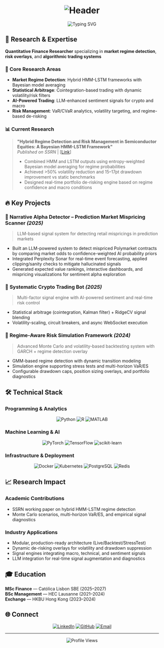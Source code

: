 # <div align="center">![Header](https://raw.githubusercontent.com/lucaskemper/lucaskemper/main/assets/header.gif)</div>

<div align="center">
  <img src="https://readme-typing-svg.herokuapp.com?font=Fira+Code&duration=3000&pause=1000&color=FF3366&center=true&vCenter=true&width=500&lines=Quantitative+Finance+Researcher;HMM-LSTM+Regime+Detection;Statistical+Arbitrage+Systems;AI-Powered+Trading+Solutions" alt="Typing SVG" />
</div>

## 🔬 Research & Expertise

**Quantitative Finance Researcher** specializing in **market regime detection**, **risk overlays**, and **algorithmic trading systems**

### 🎯 **Core Research Areas**
- **Market Regime Detection**: Hybrid HMM-LSTM frameworks with Bayesian model averaging
- **Statistical Arbitrage**: Cointegration-based trading with dynamic volatility/risk filters
- **AI-Powered Trading**: LLM-enhanced sentiment signals for crypto and macro
- **Risk Management**: VaR/CVaR analytics, volatility targeting, and regime-based de-risking

### 📊 **Current Research**
> **"Hybrid Regime Detection and Risk Management in Semiconductor Equities: A Bayesian HMM-LSTM Framework"**  
> *Published on SSRN* | [[Link](https://papers.ssrn.com/sol3/papers.cfm?abstract_id=5366835)]  
>  
> - Combined HMM and LSTM outputs using entropy-weighted Bayesian model averaging for regime probabilities
> - Achieved >50% volatility reduction and 15–17pt drawdown improvement vs static benchmarks
> - Designed real-time portfolio de-risking engine based on regime confidence and macro conditions

## 🔥 Key Projects

### 🔮 **Narrative Alpha Detector – Prediction Market Mispricing Scanner** *(2025)*
> LLM-based signal system for detecting retail mispricings in prediction markets

- Built an LLM-powered system to detect mispriced Polymarket contracts by comparing market odds to confidence-weighted AI probability priors
- Integrated Perplexity Sonar for real-time event forecasting, applied clipping/sanity checks to mitigate hallucinated signals
- Generated expected value rankings, interactive dashboards, and mispricing visualizations for sentiment alpha exploration

### 🚀 **Systematic Crypto Trading Bot** *(2025)*
> Multi-factor signal engine with AI-powered sentiment and real-time risk control

- Statistical arbitrage (cointegration, Kalman filter) + RidgeCV signal blending
- Volatility-scaling, circuit breakers, and async WebSocket execution

### 🏦 **Regime-Aware Risk Simulation Framework** *(2024)*
> Advanced Monte Carlo and volatility-based backtesting system with GARCH + regime detection overlay

- GMM-based regime detection with dynamic transition modeling
- Simulation engine supporting stress tests and multi-horizon VaR/ES
- Configurable drawdown caps, position sizing overlays, and portfolio diagnostics
  
## 🛠️ Technical Stack

### Programming & Analytics
<div align="center">
  
  ![Python](https://img.shields.io/badge/Python-3776AB?style=for-the-badge&logo=python&logoColor=white)
  ![R](https://img.shields.io/badge/R-276DC3?style=for-the-badge&logo=r&logoColor=white)
  ![MATLAB](https://img.shields.io/badge/MATLAB-0076A8?style=for-the-badge&logo=mathworks&logoColor=white)

</div>

### Machine Learning & AI
<div align="center">
  
  ![PyTorch](https://img.shields.io/badge/PyTorch-EE4C2C?style=for-the-badge&logo=pytorch&logoColor=white)
  ![TensorFlow](https://img.shields.io/badge/TensorFlow-FF6F00?style=for-the-badge&logo=tensorflow&logoColor=white)
  ![scikit-learn](https://img.shields.io/badge/scikit--learn-F7931E?style=for-the-badge&logo=scikit-learn&logoColor=white)

</div>

### Infrastructure & Deployment
<div align="center">
  
  ![Docker](https://img.shields.io/badge/Docker-2496ED?style=for-the-badge&logo=docker&logoColor=white)
  ![Kubernetes](https://img.shields.io/badge/Kubernetes-326CE5?style=for-the-badge&logo=kubernetes&logoColor=white)
  ![PostgreSQL](https://img.shields.io/badge/PostgreSQL-336791?style=for-the-badge&logo=postgresql&logoColor=white)
  ![Redis](https://img.shields.io/badge/Redis-DC382D?style=for-the-badge&logo=redis&logoColor=white)

</div>

## 📈 Research Impact

### Academic Contributions
- SSRN working paper on hybrid HMM-LSTM regime detection
- Monte Carlo scenarios, multi-horizon VaR/ES, and empirical signal diagnostics

### Industry Applications
- Modular, production-ready architecture (Live/Backtest/StressTest)
- Dynamic de-risking overlays for volatility and drawdown suppression
- Signal engines integrating macro, technical, and sentiment signals
- LLM integration for real-time signal augmentation and diagnostics

## 🎓 Education

**MSc Finance** — Católica Lisbon SBE (2025–2027)  
**BSc Management** — HEC Lausanne (2021–2024)  
**Exchange** — HKBU Hong Kong (2023–2024)

## 🌐 Connect
<div align="center">

[![LinkedIn](https://img.shields.io/badge/LinkedIn-0077B5?style=for-the-badge&logo=linkedin&logoColor=white)](https://www.linkedin.com/in/lucaskemper/) 
[![GitHub](https://img.shields.io/badge/GitHub-121011?style=for-the-badge&logo=github&logoColor=white)](https://github.com/lucaskemper) 
[![Email](https://img.shields.io/badge/Email-D14836?style=for-the-badge&logo=gmail&logoColor=white)](mailto:lucas.kemper01@gmail.com)

</div>

---

<div align="center">
  
![Profile Views](https://komarev.com/ghpvc/?username=lucaskemper&color=blueviolet&style=for-the-badge)

</div>
